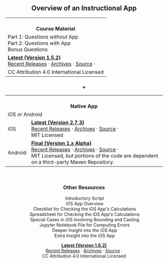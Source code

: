 
<h2><center>Overview of an Instructional App</center></h2><p>

<center>
<table><tbody><tr><th><i class="far fa-copy"></i><br>
Course Material</th></tr><tr><td>Part 1: Questions <i>without</i> App<br>
Part 2: Questions <i>with</i> App<br>
Bonus Questions</td></tr><tr><td><a href="https://gitlab.com/check-student-loans/course-material/uploads/211ba49cf87238db8a40cea88ab918fd/course_material.pdf"><b>Latest (Version 1.5.2)</b></a><br>
<a href="https://gitlab.com/check-student-loans/course-material/-/releases">Recent Releases</a> · <a href="https://gitlab.com/check-student-loans/course-material/tree/master/Archives">Archives</a> · <a href="https://gitlab.com/check-student-loans/course-material">Source</a> · <a href="https://gitlab.com/check-student-loans/course-material/-/tags?feed_token=zNciHYByeFm8WuArpKQr&amp;format=atom"><i class="fa fa-rss"></i></a></td></tr><tr><td>CC Attribution 4.0 International Licensed</td></tr></tbody></table>
</center>

<h3><center>+</center></h3><p>

<table><tbody><tr><th colspan="2"><i class="fas fa-mobile-alt"></i><br>
Native App</th></tr><tr><td colspan="2">iOS <i>or</i> Android</td></tr><tr><td>iOS</td><td><a href="https://gitlab.com/check-student-loans/ios/blob/de0055c34b1ab9b12aeeab9d87fe859398513660/Archives/latest-2_7_3.ipa"><b>Latest (Version 2.7.3)</b></a><br>
<a href="https://gitlab.com/check-student-loans/ios/-/releases">Recent Releases</a> · <a href="https://gitlab.com/check-student-loans/ios/tree/master/Archives">Archives</a> · <a href="https://gitlab.com/check-student-loans/ios">Source</a> · <a href="https://gitlab.com/check-student-loans/ios/-/tags?feed_token=zNciHYByeFm8WuArpKQr&amp;format=atom"><i class="fa fa-rss"></i></a><br>
MIT Licensed</td></tr><tr><td>Android</td><td><a href="https://gitlab.com/check-student-loans/android/blob/26aa1d6a14e3d4d745da9827034236d9ce5b8d68/Archives/final.apk"><b>Final (Version 1.x Alpha)</b></a><br>
<a href="https://gitlab.com/check-student-loans/android/-/releases">Recent Releases</a> · <a href="https://gitlab.com/check-student-loans/android/tree/master/Archives">Archives</a> · <a href="https://gitlab.com/check-student-loans/android">Source</a> · <a href="https://gitlab.com/check-student-loans/android/-/tags?feed_token=zNciHYByeFm8WuArpKQr&amp;format=atom"><i class="fa fa-rss"></i></a><br>
MIT Licensed, but portions of the code are dependent on a third-party Maven Repository.</td></tr></tbody></table><br>

<h3><center>Other Resources</center></h3><p>

<center>
<i class="far fa-file"></i>&nbsp;Introductory Script<br>
<i class="far fa-file"></i>&nbsp;iOS App Overview<br>
<i class="far fa-file"></i>&nbsp;Checklist for Checking the iOS App's Calculations<br>
<i class="far fa-file"></i>&nbsp;Spreadsheet for Checking the iOS App's Calculations<br>
<i class="far fa-file"></i>&nbsp;Special Cases in iOS Involving Rounding and Casting<br>
<i class="far fa-file-code"></i>&nbsp;Jupyter Notebook File for Computing Errors<br>
<i class="far fa-file"></i>&nbsp;Deeper Insight into the iOS App<br>
<i class="far fa-file"></i>&nbsp;Extra Insight into the iOS App<br>

[**Latest (Version 1.6.2)**](https://gitlab.com/check-student-loans/other-resources/blob/838cc3aa0dec6fbc983d457c7fe3abba85b5aff3/Archives/latest.zip)<br>
[Recent Releases](https://gitlab.com/check-student-loans/other-resources/-/releases) · [Archives](https://gitlab.com/check-student-loans/other-resources/tree/master/Archives) · [Source](https://gitlab.com/check-student-loans/other-resources) · [<i class="fa fa-rss"></i>](https://gitlab.com/check-student-loans/other-resources/-/tags?feed_token=zNciHYByeFm8WuArpKQr&format=atom)<br>
CC Attribution 4.0 International Licensed
</center>